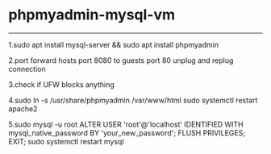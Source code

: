 # phpmyadmin-mysql-vm


----------------------------
1.sudo apt install mysql-server && sudo apt install phpmyadmin

2.port forward hosts port 8080 to guests port 80 unplug and replug connection

3.check if UFW blocks anything

4.sudo ln -s /usr/share/phpmyadmin /var/www/html
  sudo systemctl restart apache2

5.sudo mysql -u root
  ALTER USER 'root'@'localhost' IDENTIFIED WITH mysql_native_password BY 'your_new_password';
  FLUSH PRIVILEGES;
  EXIT;
  sudo systemctl restart mysql
